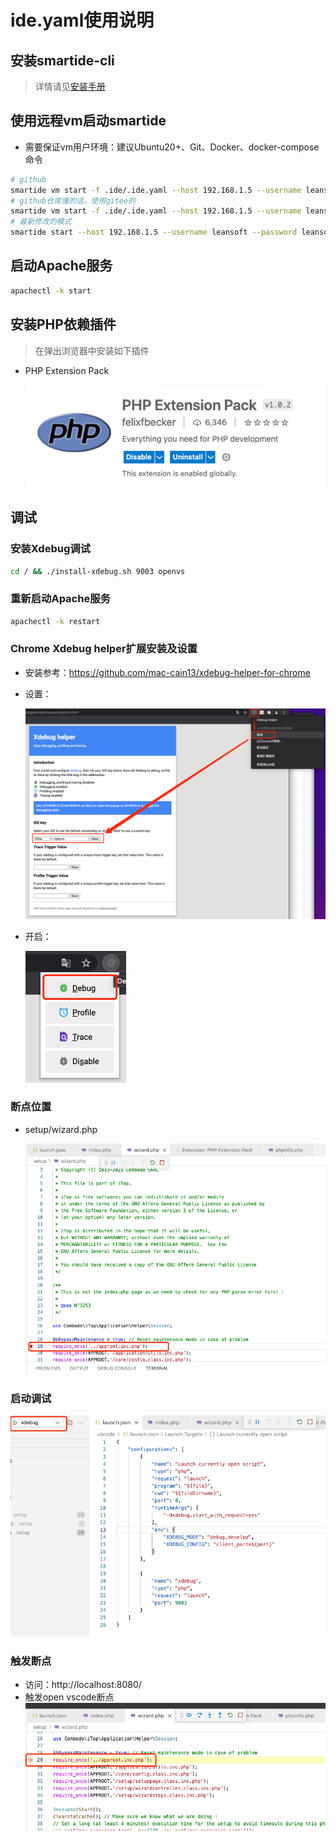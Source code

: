 <!--
* @Author: kenan
* @Date: 2021-10-29 11:06:45
* @LastEditors: kenan
* @LastEditTime: 2021-11-01 10:03:28
* @Description: file content
  -->

# ide.yaml使用说明

## 安装smartide-cli

> 详情请见[安装手册](https://smartide.dev/zh/docs/getting-started/install/)

## 使用远程vm启动smartide
 - 需要保证vm用户环境：建议Ubuntu20+、Git、Docker、docker-compose命令
```bash
# github
smartide vm start -f .ide/.ide.yaml --host 192.168.1.5 --username leansoft --repourl https://github.com/SmartIDE/iTop --password leansoft -d
# github仓库慢的话，使用gitee的
smartide vm start -f .ide/.ide.yaml --host 192.168.1.5 --username leansoft --password leansoft --repourl https://gitee.com/chileeb/smartide-itop.git -d
# 最新修改的模式
smartide start --host 192.168.1.5 --username leansoft --password leansoft --repourl https://gitee.com/chileeb/smartide-itop.git --branch main --filepath .ide/.ide.yaml
```
## 启动Apache服务
```bash
apachectl -k start
```
## 安装PHP依赖插件

> 在弹出浏览器中安装如下插件

- PHP Extension Pack
  
  ![php_extension_pack.png](img/php_extension_pack.png)
## 调试
### 安装Xdebug调试
```bash
cd / && ./install-xdebug.sh 9003 openvs
```
### 重新启动Apache服务
```bash
apachectl -k restart
```
### Chrome Xdebug helper扩展安装及设置
- 安装参考：https://github.com/mac-cain13/xdebug-helper-for-chrome
- 设置：
  
  ![chrome_xdebug_install.png](img/chrome_xdebug_install.png)
- 开启：
  
  ![chrome_xdebug_debug.png](img/chrome_xdebug_debug.png)
### 断点位置
- setup/wizard.php
  
  ![setup_wizard_breakpoint.png](img/setup_wizard_breakpoint.png)
### 启动调试

  ![debug.png](img/debug.png)
### 触发断点
- 访问：http://localhost:8080/
- 触发open vscode断点
  ![debugging.png](img/debugging.png)
